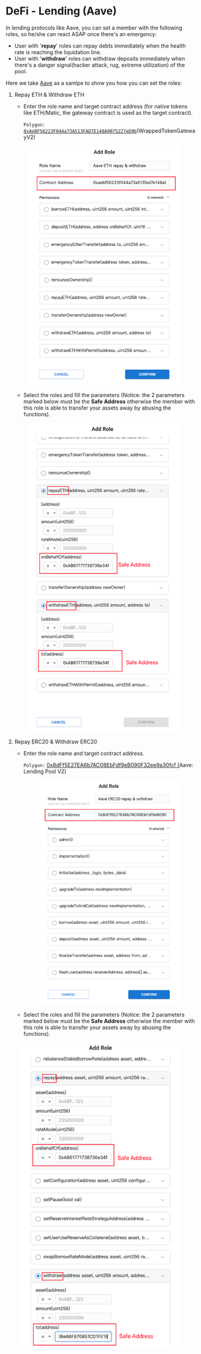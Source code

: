 # DeFi - Lending (Aave)

In lending protocols like Aave, you can set a member with the following roles, so he/she can react ASAP once there's an emergency:

* User with '**repay**' roles can repay debts immediately when the health rate is reaching the liquidation line.
* User with '**withdraw**' roles can withdraw deposits immediately when there's a danger signal(hacker attack, rug, extreme utilization) of the pool.&#x20;

Here we take [Aave](https://app.aave.com/) as a samlpe to show you how you can set the roles:

1.  Repay ETH & Withdraw ETH&#x20;

    *   Enter the role name and target contract address (for native tokens like ETH/Matic, the gateway contract is used as the target contract).

        `Polygon:` [`0xAeBF56223F044a73A513FAD7E148A9075227eD9b`](https://polygonscan.com/address/0xAeBF56223F044a73A513FAD7E148A9075227eD9b)(WrappedTokenGatewayV2)

    <figure><img src="../../../.gitbook/assets/image (1).png" alt=""><figcaption></figcaption></figure>

    * Select the roles and fill the parameters (Notice: the 2 parameters marked below must be the **Safe Address** otherwise the member with this role is able to transfer your assets away by abusing the functions).

    <figure><img src="../../../.gitbook/assets/image (1) (4).png" alt=""><figcaption></figcaption></figure>
2. Repay ERC20 & Withdraw ERC20
   *   Enter the role name and target contract address.

       `Polygon:` [0x8dFf5E27EA6b7AC08EbFdf9eB090F32ee9a30fcf (](https://polygonscan.com/address/0x8dFf5E27EA6b7AC08EbFdf9eB090F32ee9a30fcf)Aave: Lending Pool V2)



       <figure><img src="../../../.gitbook/assets/image.png" alt=""><figcaption></figcaption></figure>


   * Select the roles and fill the parameters (Notice: the 2 parameters marked below must be the **Safe Address** otherwise the member with this role is able to transfer your assets away by abusing the functions).

<figure><img src="../../../.gitbook/assets/image (8).png" alt=""><figcaption></figcaption></figure>
